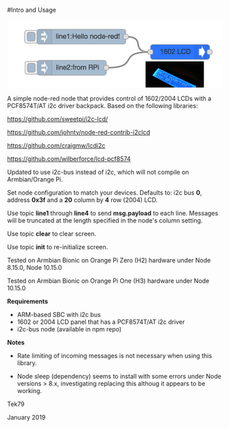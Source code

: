 #Intro and Usage

![img here](img01.png)

A simple node-red node that provides control of 1602/2004 LCDs with a PCF8574T/AT i2c driver backpack. Based on the following libraries:

https://github.com/sweetpi/i2c-lcd/

https://github.com/johnty/node-red-contrib-i2clcd

https://github.com/craigmw/lcdi2c

https://github.com/wilberforce/lcd-pcf8574

Updated to use i2c-bus instead of i2c, which will not compile on Armbian/Orange Pi.

Set node configuration to match your devices. Defaults to: i2c bus **0**, address **0x3f** and a **20** column by **4** row (2004) LCD.

Use topic **line1** through **line4** to send **msg.payload** to each line. Messages will be truncated at the length specified in the node's column setting.

Use topic **clear** to clear screen. 

Use topic **init** to re-initialize screen. 

Tested on Armbian Bionic on Orange Pi Zero (H2) hardware under Node 8.15.0, Node 10.15.0

Tested on Armbian Bionic on Orange Pi One (H3) hardware under Node 10.15.0

****Requirements****

- ARM-based SBC with i2c bus
- 1602 or 2004 LCD panel that has a PCF8574T/AT i2c driver
- i2c-bus node (available in npm repo)

****Notes****

- Rate limiting of incoming messages is not necessary when using this library.

- Node sleep (dependency) seems to install with some errors under Node versions > 8.x, investigating replacing this althoug it appears to be working.

Tek79

January 2019
